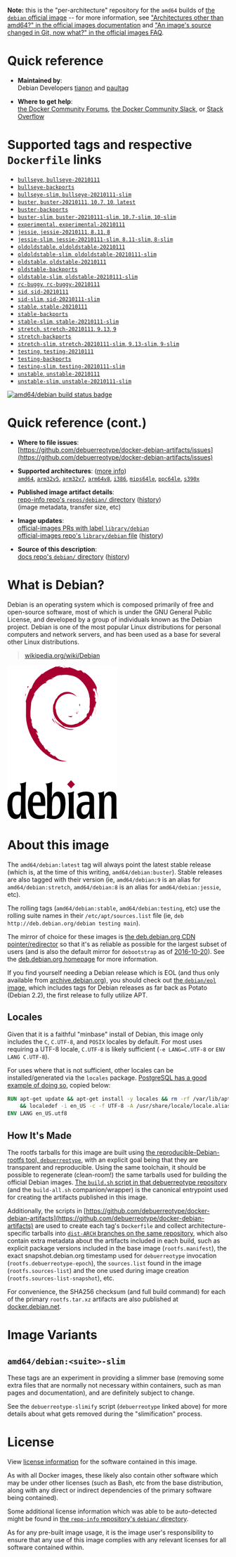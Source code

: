 <!--

********************************************************************************

WARNING:

    DO NOT EDIT "debian/README.md"

    IT IS AUTO-GENERATED

    (from the other files in "debian/" combined with a set of templates)

********************************************************************************

-->

**Note:** this is the "per-architecture" repository for the `amd64` builds of [the `debian` official image](https://hub.docker.com/_/debian) -- for more information, see ["Architectures other than amd64?" in the official images documentation](https://github.com/docker-library/official-images#architectures-other-than-amd64) and ["An image's source changed in Git, now what?" in the official images FAQ](https://github.com/docker-library/faq#an-images-source-changed-in-git-now-what).

# Quick reference

-	**Maintained by**:  
	Debian Developers [tianon](https://qa.debian.org/developer.php?login=tianon) and [paultag](https://qa.debian.org/developer.php?login=paultag)

-	**Where to get help**:  
	[the Docker Community Forums](https://forums.docker.com/), [the Docker Community Slack](https://dockr.ly/slack), or [Stack Overflow](https://stackoverflow.com/search?tab=newest&q=docker)

# Supported tags and respective `Dockerfile` links

-	[`bullseye`, `bullseye-20210111`](https://github.com/debuerreotype/docker-debian-artifacts/blob/b94531b762486d87cc77b9d93e679ff65682a2c7/bullseye/Dockerfile)
-	[`bullseye-backports`](https://github.com/debuerreotype/docker-debian-artifacts/blob/b94531b762486d87cc77b9d93e679ff65682a2c7/bullseye/backports/Dockerfile)
-	[`bullseye-slim`, `bullseye-20210111-slim`](https://github.com/debuerreotype/docker-debian-artifacts/blob/b94531b762486d87cc77b9d93e679ff65682a2c7/bullseye/slim/Dockerfile)
-	[`buster`, `buster-20210111`, `10.7`, `10`, `latest`](https://github.com/debuerreotype/docker-debian-artifacts/blob/b94531b762486d87cc77b9d93e679ff65682a2c7/buster/Dockerfile)
-	[`buster-backports`](https://github.com/debuerreotype/docker-debian-artifacts/blob/b94531b762486d87cc77b9d93e679ff65682a2c7/buster/backports/Dockerfile)
-	[`buster-slim`, `buster-20210111-slim`, `10.7-slim`, `10-slim`](https://github.com/debuerreotype/docker-debian-artifacts/blob/b94531b762486d87cc77b9d93e679ff65682a2c7/buster/slim/Dockerfile)
-	[`experimental`, `experimental-20210111`](https://github.com/debuerreotype/docker-debian-artifacts/blob/b94531b762486d87cc77b9d93e679ff65682a2c7/experimental/Dockerfile)
-	[`jessie`, `jessie-20210111`, `8.11`, `8`](https://github.com/debuerreotype/docker-debian-artifacts/blob/b94531b762486d87cc77b9d93e679ff65682a2c7/jessie/Dockerfile)
-	[`jessie-slim`, `jessie-20210111-slim`, `8.11-slim`, `8-slim`](https://github.com/debuerreotype/docker-debian-artifacts/blob/b94531b762486d87cc77b9d93e679ff65682a2c7/jessie/slim/Dockerfile)
-	[`oldoldstable`, `oldoldstable-20210111`](https://github.com/debuerreotype/docker-debian-artifacts/blob/b94531b762486d87cc77b9d93e679ff65682a2c7/oldoldstable/Dockerfile)
-	[`oldoldstable-slim`, `oldoldstable-20210111-slim`](https://github.com/debuerreotype/docker-debian-artifacts/blob/b94531b762486d87cc77b9d93e679ff65682a2c7/oldoldstable/slim/Dockerfile)
-	[`oldstable`, `oldstable-20210111`](https://github.com/debuerreotype/docker-debian-artifacts/blob/b94531b762486d87cc77b9d93e679ff65682a2c7/oldstable/Dockerfile)
-	[`oldstable-backports`](https://github.com/debuerreotype/docker-debian-artifacts/blob/b94531b762486d87cc77b9d93e679ff65682a2c7/oldstable/backports/Dockerfile)
-	[`oldstable-slim`, `oldstable-20210111-slim`](https://github.com/debuerreotype/docker-debian-artifacts/blob/b94531b762486d87cc77b9d93e679ff65682a2c7/oldstable/slim/Dockerfile)
-	[`rc-buggy`, `rc-buggy-20210111`](https://github.com/debuerreotype/docker-debian-artifacts/blob/b94531b762486d87cc77b9d93e679ff65682a2c7/rc-buggy/Dockerfile)
-	[`sid`, `sid-20210111`](https://github.com/debuerreotype/docker-debian-artifacts/blob/b94531b762486d87cc77b9d93e679ff65682a2c7/sid/Dockerfile)
-	[`sid-slim`, `sid-20210111-slim`](https://github.com/debuerreotype/docker-debian-artifacts/blob/b94531b762486d87cc77b9d93e679ff65682a2c7/sid/slim/Dockerfile)
-	[`stable`, `stable-20210111`](https://github.com/debuerreotype/docker-debian-artifacts/blob/b94531b762486d87cc77b9d93e679ff65682a2c7/stable/Dockerfile)
-	[`stable-backports`](https://github.com/debuerreotype/docker-debian-artifacts/blob/b94531b762486d87cc77b9d93e679ff65682a2c7/stable/backports/Dockerfile)
-	[`stable-slim`, `stable-20210111-slim`](https://github.com/debuerreotype/docker-debian-artifacts/blob/b94531b762486d87cc77b9d93e679ff65682a2c7/stable/slim/Dockerfile)
-	[`stretch`, `stretch-20210111`, `9.13`, `9`](https://github.com/debuerreotype/docker-debian-artifacts/blob/b94531b762486d87cc77b9d93e679ff65682a2c7/stretch/Dockerfile)
-	[`stretch-backports`](https://github.com/debuerreotype/docker-debian-artifacts/blob/b94531b762486d87cc77b9d93e679ff65682a2c7/stretch/backports/Dockerfile)
-	[`stretch-slim`, `stretch-20210111-slim`, `9.13-slim`, `9-slim`](https://github.com/debuerreotype/docker-debian-artifacts/blob/b94531b762486d87cc77b9d93e679ff65682a2c7/stretch/slim/Dockerfile)
-	[`testing`, `testing-20210111`](https://github.com/debuerreotype/docker-debian-artifacts/blob/b94531b762486d87cc77b9d93e679ff65682a2c7/testing/Dockerfile)
-	[`testing-backports`](https://github.com/debuerreotype/docker-debian-artifacts/blob/b94531b762486d87cc77b9d93e679ff65682a2c7/testing/backports/Dockerfile)
-	[`testing-slim`, `testing-20210111-slim`](https://github.com/debuerreotype/docker-debian-artifacts/blob/b94531b762486d87cc77b9d93e679ff65682a2c7/testing/slim/Dockerfile)
-	[`unstable`, `unstable-20210111`](https://github.com/debuerreotype/docker-debian-artifacts/blob/b94531b762486d87cc77b9d93e679ff65682a2c7/unstable/Dockerfile)
-	[`unstable-slim`, `unstable-20210111-slim`](https://github.com/debuerreotype/docker-debian-artifacts/blob/b94531b762486d87cc77b9d93e679ff65682a2c7/unstable/slim/Dockerfile)

[![amd64/debian build status badge](https://img.shields.io/jenkins/s/https/doi-janky.infosiftr.net/job/multiarch/job/amd64/job/debian.svg?label=amd64/debian%20%20build%20job)](https://doi-janky.infosiftr.net/job/multiarch/job/amd64/job/debian/)

# Quick reference (cont.)

-	**Where to file issues**:  
	[https://github.com/debuerreotype/docker-debian-artifacts/issues](https://github.com/debuerreotype/docker-debian-artifacts/issues)

-	**Supported architectures**: ([more info](https://github.com/docker-library/official-images#architectures-other-than-amd64))  
	[`amd64`](https://hub.docker.com/r/amd64/debian/), [`arm32v5`](https://hub.docker.com/r/arm32v5/debian/), [`arm32v7`](https://hub.docker.com/r/arm32v7/debian/), [`arm64v8`](https://hub.docker.com/r/arm64v8/debian/), [`i386`](https://hub.docker.com/r/i386/debian/), [`mips64le`](https://hub.docker.com/r/mips64le/debian/), [`ppc64le`](https://hub.docker.com/r/ppc64le/debian/), [`s390x`](https://hub.docker.com/r/s390x/debian/)

-	**Published image artifact details**:  
	[repo-info repo's `repos/debian/` directory](https://github.com/docker-library/repo-info/blob/master/repos/debian) ([history](https://github.com/docker-library/repo-info/commits/master/repos/debian))  
	(image metadata, transfer size, etc)

-	**Image updates**:  
	[official-images PRs with label `library/debian`](https://github.com/docker-library/official-images/pulls?q=label%3Alibrary%2Fdebian)  
	[official-images repo's `library/debian` file](https://github.com/docker-library/official-images/blob/master/library/debian) ([history](https://github.com/docker-library/official-images/commits/master/library/debian))

-	**Source of this description**:  
	[docs repo's `debian/` directory](https://github.com/docker-library/docs/tree/master/debian) ([history](https://github.com/docker-library/docs/commits/master/debian))

# What is Debian?

Debian is an operating system which is composed primarily of free and open-source software, most of which is under the GNU General Public License, and developed by a group of individuals known as the Debian project. Debian is one of the most popular Linux distributions for personal computers and network servers, and has been used as a base for several other Linux distributions.

> [wikipedia.org/wiki/Debian](https://en.wikipedia.org/wiki/Debian)

![logo](https://raw.githubusercontent.com/docker-library/docs/b449be7df57e9ed9086bb5821bfb5d6cdc5d67a4/debian/logo.png)

# About this image

The `amd64/debian:latest` tag will always point the latest stable release (which is, at the time of this writing, `amd64/debian:buster`). Stable releases are also tagged with their version (ie, `amd64/debian:9` is an alias for `amd64/debian:stretch`, `amd64/debian:8` is an alias for `amd64/debian:jessie`, etc).

The rolling tags (`amd64/debian:stable`, `amd64/debian:testing`, etc) use the rolling suite names in their `/etc/apt/sources.list` file (ie, `deb http://deb.debian.org/debian testing main`).

The mirror of choice for these images is [the deb.debian.org CDN pointer/redirector](https://deb.debian.org) so that it's as reliable as possible for the largest subset of users (and is also the default mirror for `debootstrap` as of [2016-10-20](https://anonscm.debian.org/cgit/d-i/debootstrap.git/commit/?id=9e8bc60ad1ccf3a25ce7890526b70059f3e770de)). See the [deb.debian.org homepage](https://deb.debian.org) for more information.

If you find yourself needing a Debian release which is EOL (and thus only available from [archive.debian.org](http://archive.debian.org)), you should check out [the `debian/eol` image](https://hub.docker.com/r/debian/eol/), which includes tags for Debian releases as far back as Potato (Debian 2.2), the first release to fully utilize APT.

## Locales

Given that it is a faithful "minbase" install of Debian, this image only includes the `C`, `C.UTF-8`, and `POSIX` locales by default. For most uses requiring a UTF-8 locale, `C.UTF-8` is likely sufficient (`-e LANG=C.UTF-8` or `ENV LANG C.UTF-8`).

For uses where that is not sufficient, other locales can be installed/generated via the `locales` package. [PostgreSQL has a good example of doing so](https://github.com/docker-library/postgres/blob/69bc540ecfffecce72d49fa7e4a46680350037f9/9.6/Dockerfile#L21-L24), copied below:

```dockerfile
RUN apt-get update && apt-get install -y locales && rm -rf /var/lib/apt/lists/* \
	&& localedef -i en_US -c -f UTF-8 -A /usr/share/locale/locale.alias en_US.UTF-8
ENV LANG en_US.utf8
```

## How It's Made

The rootfs tarballs for this image are built using [the reproducible-Debian-rootfs tool, `debuerreotype`](https://github.com/debuerreotype/debuerreotype), with an explicit goal being that they are transparent and reproducible. Using the same toolchain, it should be possible to regenerate (clean-room!) the same tarballs used for building the official Debian images. [The `build.sh` script in that debuerreotype repository](https://github.com/debuerreotype/debuerreotype/blob/master/build.sh) (and the `build-all.sh` companion/wrapper) is the canonical entrypoint used for creating the artifacts published in this image.

Additionally, the scripts in [https://github.com/debuerreotype/docker-debian-artifacts](https://github.com/debuerreotype/docker-debian-artifacts) are used to create each tag's `Dockerfile` and collect architecture-specific tarballs into [`dist-ARCH` branches on the same repository](https://github.com/debuerreotype/docker-debian-artifacts/branches), which also contain extra metadata about the artifacts included in each build, such as explicit package versions included in the base image (`rootfs.manifest`), the exact snapshot.debian.org timestamp used for `debuerreotype` invocation (`rootfs.debuerreotype-epoch`), the `sources.list` found in the image (`rootfs.sources-list`) and the one used during image creation (`rootfs.sources-list-snapshot`), etc.

For convenience, the SHA256 checksum (and full build command) for each of the primary `rootfs.tar.xz` artifacts are also published at [docker.debian.net](https://docker.debian.net/).

# Image Variants

## `amd64/debian:<suite>-slim`

These tags are an experiment in providing a slimmer base (removing some extra files that are normally not necessary within containers, such as man pages and documentation), and are definitely subject to change.

See the `debuerreotype-slimify` script (`debuerreotype` linked above) for more details about what gets removed during the "slimification" process.

# License

View [license information](https://www.debian.org/social_contract#guidelines) for the software contained in this image.

As with all Docker images, these likely also contain other software which may be under other licenses (such as Bash, etc from the base distribution, along with any direct or indirect dependencies of the primary software being contained).

Some additional license information which was able to be auto-detected might be found in [the `repo-info` repository's `debian/` directory](https://github.com/docker-library/repo-info/tree/master/repos/debian).

As for any pre-built image usage, it is the image user's responsibility to ensure that any use of this image complies with any relevant licenses for all software contained within.
